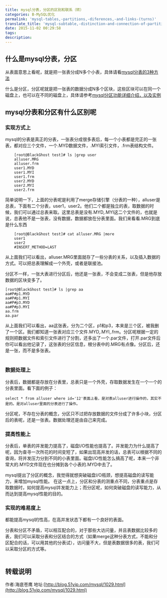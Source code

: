 ```yaml
---
title: mysql分表，分区的区别和联系（转）
categories: B-MySQL优化
permalink: 'mysql-tables,-partitions,-diferences,-and-links-(turns)'
translate_title: 'mysql-subtable,-distinction-and-connection-of-partitions-(transfer)'
date: 2015-11-02 00:29:58
tags:
description:
---
```

## 什么是mysql分表，分区
从表面意思上看呢，就是把一张表分成N多个小表，具体请看[mysql分表的3种方法](http://blog.51yip.com/mysql/949.html)  

什么是分区，分区呢就是把一张表的数据分成N多个区块，这些区块可以在同一个磁盘上，也可以在不同的磁盘上，具体请参考[mysql分区功能详细介绍，以及实例](http://blog.51yip.com/mysql/1013.html)

## mysql分表和分区有什么区别呢
### 实现方式上
mysql的分表是真正的分表，一张表分成很多表后，每一个小表都是完正的一张表，都对应三个文件，一个.MYD数据文件，.MYI索引文件，.frm表结构文件。  
```
    [root@BlackGhost test]# ls |grep user  
    alluser.MRG  
    alluser.frm  
    user1.MYD  
    user1.MYI  
    user1.frm  
    user2.MYD  
    user2.MYI  
    user2.frm  
```
简单说明一下，上面的分表呢是利用了merge存储引擎（分表的一种），alluser是总表，下面有二个分表，user1，user2。他们二个都是独立的表，取数据的时候，我们可以通过总表来取。这里总表是没有.MYD,.MYI这二个文件的，也就是说，总表他不是一张表，没有数据，数据都放在分表里面。我们来看看.MRG到底是什么东西
```
    [root@BlackGhost test]# cat alluser.MRG |more  
    user1  
    user2  
    #INSERT_METHOD=LAST  
```
从上面我们可以看出，alluser.MRG里面就存了一些分表的关系，以及插入数据的方式。可以把总表理解成一个外壳，或者是联接池。<br />

分区不一样，一张大表进行分区后，他还是一张表，不会变成二张表，但是他存放数据的区块变多了。
```
[root@BlackGhost test]# ls |grep aa  
aa#P#p1.MYD  
aa#P#p1.MYI  
aa#P#p3.MYD  
aa#P#p3.MYI  
aa.frm  
aa.par
```
从上面我们可以看出，aa这张表，分为二个区，p1和p3，本来是三个区，被我删了一个区。我们都知道一张表对应三个文件.MYD,.MYI,.frm。分区呢根据一定的规则把数据文件和索引文件进行了分割，还多出了一个.par文件，打开.par文件后你可以看出他记录了，这张表的分区信息，根分表中的.MRG有点像。分区后，还是一张，而不是多张表。  
<br />
### 数据处理上
分表后，数据都是存放在分表里，总表只是一个外壳，存取数据发生在一个一个的分表里面。看下面的例子：
```
select * from alluser where id='12'表面上看，是对表alluser进行操作的，其实不是的。是对alluser里面的分表进行了操作。
```
分区呢，不存在分表的概念，分区只不过把存放数据的文件分成了许多小块，分区后的表呢，还是一张表。数据处理还是由自己来完成。
<br />
### 提高性能上
分表后，单表的并发能力提高了，磁盘I/O性能也提高了。并发能力为什么提高了呢，因为查寻一次所花的时间变短了，如果出现高并发的话，总表可以根据不同的查询，将并发压力分到不同的小表里面。磁盘I/O性能怎么搞高了呢，本来一个非常大的.MYD文件现在也分摊到各个小表的.MYD中去了。  

mysql提出了分区的概念，我觉得就想突破磁盘I/O瓶颈，想提高磁盘的读写能力，来增加mysql性能。
在这一点上，分区和分表的测重点不同，分表重点是存取数据时，如何提高mysql并发能力上；而分区呢，如何突破磁盘的读写能力，从而达到提高mysql性能的目的。
<br />
### 实现的难易度上
都能提高mysql的性高，在高并发状态下都有一个良好的表面。  

分表和分区不矛盾，可以相互配合的，对于那些大访问量，并且表数据比较多的表，我们可以采取分表和分区结合的方式（如果merge这种分表方式，不能和分区配合的话，可以用其他的分表试），访问量不大，但是表数据很多的表，我们可以采取分区的方式等。  
<br />

## 转载说明
作者:海底苍鹰
地址:[http://blog.51yip.com/mysql/1029.html](http://blog.51yip.com/mysql/1029.html)

<br />
